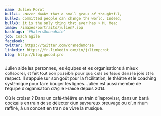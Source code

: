 ```yaml
---
name: Julien Porot
bulle1: «Never doubt that a small group of thoughtful,
bulle2: committed people can change the world. Indeed,
bulle3: it is the only thing that ever has » M. Mead
image: /images/portraits/julienP.jpg
hashtags: ‘#HatersGonnaHate’
job: Coach agile
facebook: 
twitter: https://twitter.com/cranedemorse
linkedin: https://fr.linkedin.com/in/julienporot
blog: http://blog.goood.pro
---
```


Julien aide les personnes, les équipes et les organisations à mieux collaborer, et fait tout son possible pour que cela se fasse dans la joie et le respect. 
Il s’appuie sur son goût pour la facilitation, le théâtre et le coaching systémique pour faire bouger les lignes.
Julien est aussi membre de l’équipe d’organisation d’Agile France depuis 2013.

Où le croiser ? Dans un café-théâtre en train d’improviser, dans un bar à cocktails en train de se délecter d’un savoureux breuvage ou d’un rhum raffiné, à un concert en train de vivre la musique.
